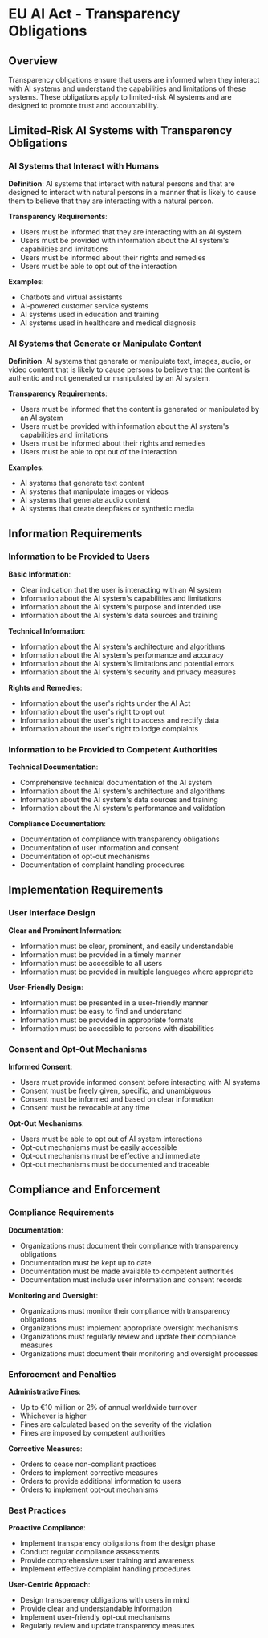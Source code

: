# EU AI Act - Transparency Obligations

## Overview

Transparency obligations ensure that users are informed when they interact with AI systems and understand the capabilities and limitations of these systems. These obligations apply to limited-risk AI systems and are designed to promote trust and accountability.

## Limited-Risk AI Systems with Transparency Obligations

### AI Systems that Interact with Humans

**Definition**: AI systems that interact with natural persons and that are designed to interact with natural persons in a manner that is likely to cause them to believe that they are interacting with a natural person.

**Transparency Requirements**:
- Users must be informed that they are interacting with an AI system
- Users must be provided with information about the AI system's capabilities and limitations
- Users must be informed about their rights and remedies
- Users must be able to opt out of the interaction

**Examples**:
- Chatbots and virtual assistants
- AI-powered customer service systems
- AI systems used in education and training
- AI systems used in healthcare and medical diagnosis

### AI Systems that Generate or Manipulate Content

**Definition**: AI systems that generate or manipulate text, images, audio, or video content that is likely to cause persons to believe that the content is authentic and not generated or manipulated by an AI system.

**Transparency Requirements**:
- Users must be informed that the content is generated or manipulated by an AI system
- Users must be provided with information about the AI system's capabilities and limitations
- Users must be informed about their rights and remedies
- Users must be able to opt out of the interaction

**Examples**:
- AI systems that generate text content
- AI systems that manipulate images or videos
- AI systems that generate audio content
- AI systems that create deepfakes or synthetic media

## Information Requirements

### Information to be Provided to Users

**Basic Information**:
- Clear indication that the user is interacting with an AI system
- Information about the AI system's capabilities and limitations
- Information about the AI system's purpose and intended use
- Information about the AI system's data sources and training

**Technical Information**:
- Information about the AI system's architecture and algorithms
- Information about the AI system's performance and accuracy
- Information about the AI system's limitations and potential errors
- Information about the AI system's security and privacy measures

**Rights and Remedies**:
- Information about the user's rights under the AI Act
- Information about the user's right to opt out
- Information about the user's right to access and rectify data
- Information about the user's right to lodge complaints

### Information to be Provided to Competent Authorities

**Technical Documentation**:
- Comprehensive technical documentation of the AI system
- Information about the AI system's architecture and algorithms
- Information about the AI system's data sources and training
- Information about the AI system's performance and validation

**Compliance Documentation**:
- Documentation of compliance with transparency obligations
- Documentation of user information and consent
- Documentation of opt-out mechanisms
- Documentation of complaint handling procedures

## Implementation Requirements

### User Interface Design

**Clear and Prominent Information**:
- Information must be clear, prominent, and easily understandable
- Information must be provided in a timely manner
- Information must be accessible to all users
- Information must be provided in multiple languages where appropriate

**User-Friendly Design**:
- Information must be presented in a user-friendly manner
- Information must be easy to find and understand
- Information must be provided in appropriate formats
- Information must be accessible to persons with disabilities

### Consent and Opt-Out Mechanisms

**Informed Consent**:
- Users must provide informed consent before interacting with AI systems
- Consent must be freely given, specific, and unambiguous
- Consent must be informed and based on clear information
- Consent must be revocable at any time

**Opt-Out Mechanisms**:
- Users must be able to opt out of AI system interactions
- Opt-out mechanisms must be easily accessible
- Opt-out mechanisms must be effective and immediate
- Opt-out mechanisms must be documented and traceable

## Compliance and Enforcement

### Compliance Requirements

**Documentation**:
- Organizations must document their compliance with transparency obligations
- Documentation must be kept up to date
- Documentation must be made available to competent authorities
- Documentation must include user information and consent records

**Monitoring and Oversight**:
- Organizations must monitor their compliance with transparency obligations
- Organizations must implement appropriate oversight mechanisms
- Organizations must regularly review and update their compliance measures
- Organizations must document their monitoring and oversight processes

### Enforcement and Penalties

**Administrative Fines**:
- Up to €10 million or 2% of annual worldwide turnover
- Whichever is higher
- Fines are calculated based on the severity of the violation
- Fines are imposed by competent authorities

**Corrective Measures**:
- Orders to cease non-compliant practices
- Orders to implement corrective measures
- Orders to provide additional information to users
- Orders to implement opt-out mechanisms

### Best Practices

**Proactive Compliance**:
- Implement transparency obligations from the design phase
- Conduct regular compliance assessments
- Provide comprehensive user training and awareness
- Implement effective complaint handling procedures

**User-Centric Approach**:
- Design transparency obligations with users in mind
- Provide clear and understandable information
- Implement user-friendly opt-out mechanisms
- Regularly review and update transparency measures
